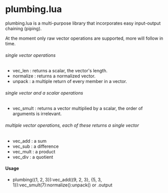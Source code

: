 # plumbing.lua
plumbing.lua is a multi-purpose library that incorporates easy input-output chaining (piping).

At the moment only raw vector operations are supported, more will follow in time.


###### single vector operations

- vec_len : returns a scalar, the vector's length.
- normalize : returns a normalized vector.
- unpack : a multiple return of every member in a vector.

###### single vector and a scalar operations

- vec_smult : returns a vector multiplied by a scalar, the order of arguments is irrelevant.

###### multiple vector operations, *each of these returns a single vector*

- vec_add : a sum
- vec_sub : a difference
- vec_mult : a product
- vec_div : a quotient


#### Usage

- plumbing({1, 2, 3}):vec_add({9, 2, 3}, {5, 3, 1}):vec_smult(7):normalize():unpack() or .output
